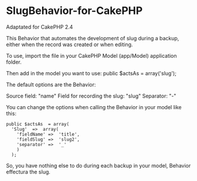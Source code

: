 SlugBehavior-for-CakePHP
========================

Adaptated for CakePHP 2.4

This Behavior that automates the development of slug during a backup, either when the record was created or when editing.

To use, import the file in your CakePHP Model (app/Model) application folder.

Then add in the model you want to use:
    public $actsAs =  array('slug');

The default options are the Behavior:

Source field: "name"
Field for recording the slug: "slug"
Separator: "-"

You can change the options when calling the Behavior in your model like this:

    public $actsAs  = array(
      'Slug'  =>  array(
        'fieldName' =>  'title',
        'fieldSlug' =>  'slug2',
        'separator' =>  '_'
        )
      );

So, you have nothing else to do during each backup in your model, Behavior effectura the slug.
